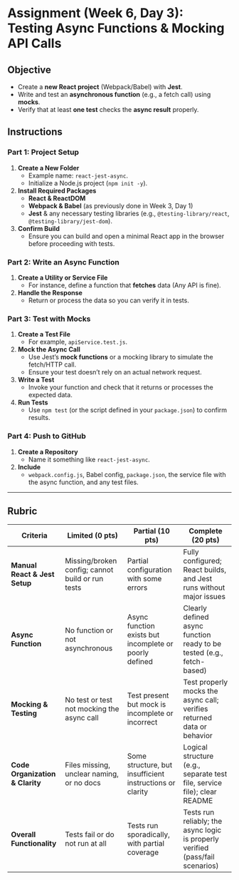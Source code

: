 # Assignment (Week 6, Day 3): Testing Async Functions & Mocking API Calls

## Objective

- Create a **new React project** (Webpack/Babel) with **Jest**.
- Write and test an **asynchronous function** (e.g., a fetch call) using **mocks**.
- Verify that at least **one test** checks the **async result** properly.

## Instructions

### Part 1: Project Setup

1. **Create a New Folder**
   - Example name: `react-jest-async`.
   - Initialize a Node.js project (`npm init -y`).
2. **Install Required Packages**
   - **React & ReactDOM**
   - **Webpack & Babel** (as previously done in Week 3, Day 1)
   - **Jest** & any necessary testing libraries (e.g., `@testing-library/react`, `@testing-library/jest-dom`).
3. **Confirm Build**
   - Ensure you can build and open a minimal React app in the browser before proceeding with tests.

### Part 2: Write an Async Function

1. **Create a Utility or Service File**
   - For instance, define a function that **fetches** data (Any API is fine).
2. **Handle the Response**
   - Return or process the data so you can verify it in tests.

### Part 3: Test with Mocks

1. **Create a Test File**
   - For example, `apiService.test.js`.
2. **Mock the Async Call**
   - Use Jest’s **mock functions** or a mocking library to simulate the fetch/HTTP call.
   - Ensure your test doesn’t rely on an actual network request.
3. **Write a Test**
   - Invoke your function and check that it returns or processes the expected data.
4. **Run Tests**
   - Use `npm test` (or the script defined in your `package.json`) to confirm results.

### Part 4: Push to GitHub

1. **Create a Repository**
   - Name it something like `react-jest-async`.
2. **Include**
   - `webpack.config.js`, Babel config, `package.json`, the service file with the async function, and any test files.

---

## Rubric

| Criteria                        | Limited (0 pts)                                  | Partial (10 pts)                                         | Complete (20 pts)                                                              |
| ------------------------------- | ------------------------------------------------ | -------------------------------------------------------- | ------------------------------------------------------------------------------ |
| **Manual React & Jest Setup**   | Missing/broken config; cannot build or run tests | Partial configuration with some errors                   | Fully configured; React builds, and Jest runs without major issues             |
| **Async Function**              | No function or not asynchronous                  | Async function exists but incomplete or poorly defined   | Clearly defined async function ready to be tested (e.g., fetch-based)          |
| **Mocking & Testing**           | No test or test not mocking the async call       | Test present but mock is incomplete or incorrect         | Test properly mocks the async call; verifies returned data or behavior         |
| **Code Organization & Clarity** | Files missing, unclear naming, or no docs        | Some structure, but insufficient instructions or clarity | Logical structure (e.g., separate test file, service file); clear README       |
| **Overall Functionality**       | Tests fail or do not run at all                  | Tests run sporadically, with partial coverage            | Tests run reliably; the async logic is properly verified (pass/fail scenarios) |
